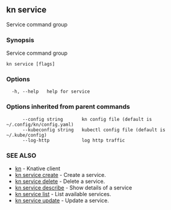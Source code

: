 ## kn service

Service command group

### Synopsis

Service command group

```
kn service [flags]
```

### Options

```
  -h, --help   help for service
```

### Options inherited from parent commands

```
      --config string       kn config file (default is ~/.config/kn/config.yaml)
      --kubeconfig string   kubectl config file (default is ~/.kube/config)
      --log-http            log http traffic
```

### SEE ALSO

* [kn](kn.md)	 - Knative client
* [kn service create](kn_service_create.md)	 - Create a service.
* [kn service delete](kn_service_delete.md)	 - Delete a service.
* [kn service describe](kn_service_describe.md)	 - Show details of a service
* [kn service list](kn_service_list.md)	 - List available services.
* [kn service update](kn_service_update.md)	 - Update a service.

